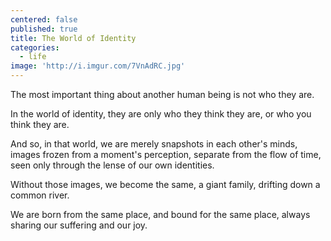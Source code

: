 ```yaml
---
centered: false
published: true
title: The World of Identity
categories:
  - life
image: 'http://i.imgur.com/7VnAdRC.jpg'
---
```

The most important thing
about another human being
is not who they are.

In the world of identity,
they are only
who they think they are,
or who you think they are.

And so, in that world,
we are merely snapshots
in each other's minds,
images frozen 
from a moment's perception,
separate from the flow of time,
seen only through the lense
of our own identities.

Without those images,
we become the same,
a giant family,
drifting down 
a common river.

We are born from the same place,
and bound for the same place,
always sharing 
our suffering
and our joy.
